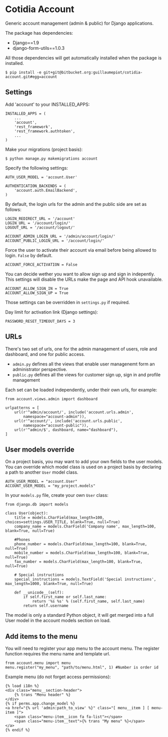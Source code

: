 Cotidia Account
=================

Generic account management (admin & public) for Django applications.

The package has dependencies:

- Django==1.9
- django-form-utils==1.0.3


All those dependencies will get automatically installed when the package is
installed.

    $ pip install -e git+git@bitbucket.org:guillaumepiot/cotidia-account.git#egg=account


## Settings   

Add 'account' to your INSTALLED_APPS:

    INSTALLED_APPS = (
        ...
        'account',
        'rest_framework',
        'rest_framework.authtoken',
        ...
    )

Make your migrations (project basis):

    $ python manage.py makemigrations account

Specify the following settings:

    AUTH_USER_MODEL = 'account.User'

    AUTHENTICATION_BACKENDS = (
        'account.auth.EmailBackend',
    )

By default, the login urls for the admin and the public side are set as follows:

    LOGIN_REDIRECT_URL = '/account'
    LOGIN_URL = '/account/login/'
    LOGOUT_URL = '/account/logout/'

    ACCOUNT_ADMIN_LOGIN_URL = '/admin/account/login/'
    ACCOUNT_PUBLIC_LOGIN_URL = '/account/login/'

Force the user to activate their account via email before being allowed to login.
`False` by default.

    ACCOUNT_FORCE_ACTIVATION = False

You can decide wether you want to allow sign up and sign in indepently.
This settings will disable the URLs make the page and API hook unavailable.

    ACCOUNT_ALLOW_SIGN_IN = True
    ACCOUNT_ALLOW_SIGN_UP = True

Those settings can be overridden in `settings.py` if required.

Day limit for activation link (Django settings):

    PASSWORD_RESET_TIMEOUT_DAYS = 3

## URLs

There's two set of urls, one for the admin management of users, role and dashboard, and one for public access.

- `admin.py` defines all the views that enable user managenemt form an administrator perspective.
- `public.py` defines all the views for customer sign up, sign in and profile management

Each set can be loaded independently, under their own urls, for example:

    from account.views.admin import dashboard

    urlpatterns = [
        url(r'^admin/account/', include('account.urls.admin',
            namespace="account-admin")),
        url(r'^account/', include('account.urls.public',
            namespace="account-public")),
        url(r'^admin/$', dashboard, name="dashboard"),
    ]

## User models override

On a project basis, you may want to add your own fields to the user models.
You can override which model class is used on a project basis by declaring a
path to another `User` model class.

    AUTH_USER_MODEL = "account.User"
    ACCOUNT_USER_MODEL = "my_project.models"

In your `models.py` file, create your own `User` class:

    from django.db import models

    class User(object):
        title = models.CharField(max_length=100, choices=settings.USER_TITLE, blank=True, null=True)
        company_name = models.CharField('Company name', max_length=100, blank=True, null=True)

        #Phones
        phone_number = models.CharField(max_length=100, blank=True, null=True)
        mobile_number = models.CharField(max_length=100, blank=True, null=True)
        fax_number = models.CharField(max_length=100, blank=True, null=True)

        # Special instructions
        special_instructions = models.TextField('Special instructions', max_length=1000, blank=True, null=True)

        def __unicode__(self):
            if self.first_name or self.last_name:
                return '%s %s' % (self.first_name, self.last_name)
            return self.username

The model is only a standard Python object, it will get merged into a full User
model in the account models section on load.

## Add items to the menu

You will need to register your app menu to the account menu. The register
function requires the menu name and template url.

    from account.menu import menu
    menu.register("my_menu", "path/to/menu.html", 1) #Number is order id

Example menu (do not forget access permissions):

    {% load i18n %}
    <div class="menu__section-header">
        {% trans "Menu header" %}
    </div>
    {% if perms.app.change_model %}
    <a href="{% url 'admin:path_to_view' %}" class="[ menu__item ] [ menu-item ]">
        <span class="menu-item__icon fa fa-list"></span>
        <span class="menu-item__text">{% trans "My menu" %}</span>
    </a>
    {% endif %}
